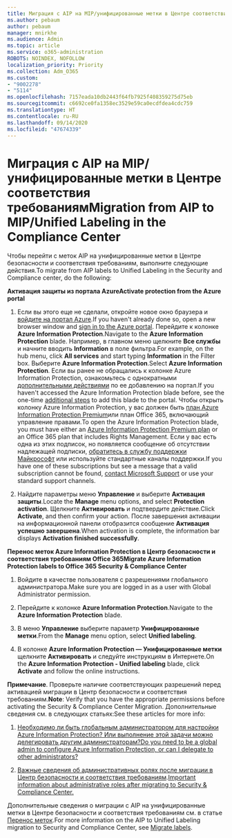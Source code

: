 ```yaml
---
title: Миграция с AIP на MIP/унифицированные метки в Центре соответствия требованиям
ms.author: pebaum
author: pebaum
manager: mnirkhe
ms.audience: Admin
ms.topic: article
ms.service: o365-administration
ROBOTS: NOINDEX, NOFOLLOW
localization_priority: Priority
ms.collection: Adm_O365
ms.custom:
- "9002278"
- "5114"
ms.openlocfilehash: 7157eada10db2443f64fb7925f408359275d75eb
ms.sourcegitcommit: c6692ce0fa1358ec3529e59ca0ecdfdea4cdc759
ms.translationtype: HT
ms.contentlocale: ru-RU
ms.lasthandoff: 09/14/2020
ms.locfileid: "47674339"
---
```

# <a name="migration-from-aip-to-mipunified-labeling-in-the-compliance-center"></a><span data-ttu-id="a3358-102">Миграция с AIP на MIP/унифицированные метки в Центре соответствия требованиям</span><span class="sxs-lookup"><span data-stu-id="a3358-102">Migration from AIP to MIP/Unified Labeling in the Compliance Center</span></span>

<span data-ttu-id="a3358-103">Чтобы перейти с меток AIP на унифицированные метки в Центре безопасности и соответствия требованиям, выполните следующие действия.</span><span class="sxs-lookup"><span data-stu-id="a3358-103">To migrate from AIP labels to Unified Labeling in the Security and Compliance center, do the following:</span></span>

<span data-ttu-id="a3358-104">**Активация защиты из портала Azure**</span><span class="sxs-lookup"><span data-stu-id="a3358-104">**Activate protection from the Azure portal**</span></span>

1. <span data-ttu-id="a3358-105">Если вы этого еще не сделали, откройте новое окно браузера и [войдите на портал Azure](https://docs.microsoft.com/azure/information-protection/deploy-use/configure-policy#signing-in-to-the-azure-portal).</span><span class="sxs-lookup"><span data-stu-id="a3358-105">If you haven't already done so, open a new browser window and [sign in to the Azure portal](https://docs.microsoft.com/azure/information-protection/deploy-use/configure-policy#signing-in-to-the-azure-portal).</span></span> <span data-ttu-id="a3358-106">Перейдите к колонке **Azure Information Protection**.</span><span class="sxs-lookup"><span data-stu-id="a3358-106">Navigate to the **Azure Information Protection** blade.</span></span> <span data-ttu-id="a3358-107">Например, в главном меню щелкните **Все службы** и начните вводить **Information** в поле фильтра.</span><span class="sxs-lookup"><span data-stu-id="a3358-107">For example, on the hub menu, click **All services** and start typing **Information** in the Filter box.</span></span> <span data-ttu-id="a3358-108">Выберите **Azure Information Protection**.</span><span class="sxs-lookup"><span data-stu-id="a3358-108">Select **Azure Information Protection**.</span></span> <span data-ttu-id="a3358-109">Если вы ранее не обращались к колонке Azure Information Protection, ознакомьтесь с однократными [дополнительными действиями](https://docs.microsoft.com/azure/information-protection/deploy-use/configure-policy#to-access-the-azure-information-protection-blade-for-the-first-time) по ее добавлению на портал.</span><span class="sxs-lookup"><span data-stu-id="a3358-109">If you haven't accessed the Azure Information Protection blade before, see the one-time [additional steps](https://docs.microsoft.com/azure/information-protection/deploy-use/configure-policy#to-access-the-azure-information-protection-blade-for-the-first-time) to add this blade to the portal.</span></span> <span data-ttu-id="a3358-110">Чтобы открыть колонку Azure Information Protection, у вас должен быть [план Azure Information Protection Premium](https://www.microsoft.com/cloud-platform/azure-information-protection-pricing)или план Office 365, включающий управление правами.</span><span class="sxs-lookup"><span data-stu-id="a3358-110">To open the Azure Information Protection blade, you must have either an [Azure Information Protection Premium plan](https://www.microsoft.com/cloud-platform/azure-information-protection-pricing) or an Office 365 plan that includes Rights Management.</span></span> <span data-ttu-id="a3358-111">Если у вас есть одна из этих подписок, но появляется сообщение об отсутствии надлежащей подписки, [обратитесь в службу поддержки Майкрософт](https://docs.microsoft.com/azure/information-protection/get-started/information-support#to-contact-microsoft-support) или используйте стандартные каналы поддержки.</span><span class="sxs-lookup"><span data-stu-id="a3358-111">If you have one of these subscriptions but see a message that a valid subscription cannot be found, [contact Microsoft Support](https://docs.microsoft.com/azure/information-protection/get-started/information-support#to-contact-microsoft-support) or use your standard support channels.</span></span>

2. <span data-ttu-id="a3358-112">Найдите параметры меню **Управление** и выберите **Активация защиты**.</span><span class="sxs-lookup"><span data-stu-id="a3358-112">Locate the **Manage** menu options, and select **Protection activation**.</span></span> <span data-ttu-id="a3358-113">Щелкните **Активировать** и подтвердите действие.</span><span class="sxs-lookup"><span data-stu-id="a3358-113">Click **Activate**, and then confirm your action.</span></span> <span data-ttu-id="a3358-114">После завершения активации на информационной панели отобразится сообщение **Активация успешно завершена**.</span><span class="sxs-lookup"><span data-stu-id="a3358-114">When activation is complete, the information bar displays **Activation finished successfully**.</span></span>

<span data-ttu-id="a3358-115">**Перенос меток Azure Information Protection в Центр безопасности и соответствия требованиям Office 365**</span><span class="sxs-lookup"><span data-stu-id="a3358-115">**Migrate Azure Information Protection labels to Office 365 Security & Compliance Center**</span></span>

1. <span data-ttu-id="a3358-116">Войдите в качестве пользователя с разрешениями глобального администратора.</span><span class="sxs-lookup"><span data-stu-id="a3358-116">Make sure you are logged in as a user with Global Administrator permission.</span></span>

2. <span data-ttu-id="a3358-117">Перейдите к колонке **Azure Information Protection**.</span><span class="sxs-lookup"><span data-stu-id="a3358-117">Navigate to the **Azure Information Protection** blade.</span></span>

3. <span data-ttu-id="a3358-118">В меню **Управление** выберите параметр **Унифицированные метки**.</span><span class="sxs-lookup"><span data-stu-id="a3358-118">From the **Manage** menu option, select **Unified labeling**.</span></span>

4. <span data-ttu-id="a3358-119">В колонке **Azure Information Protection — Унифицированные метки** щелкните **Активировать** и следуйте инструкциям в Интернете.</span><span class="sxs-lookup"><span data-stu-id="a3358-119">On the **Azure Information Protection - Unified labeling** blade, click **Activate** and follow the online instructions.</span></span>

<span data-ttu-id="a3358-120">**Примечание**. Проверьте наличие соответствующих разрешений перед активацией миграции в Центр безопасности и соответствия требованиям.</span><span class="sxs-lookup"><span data-stu-id="a3358-120">**Note**: Verify that you have the appropriate permissions before activating the Security & Compliance Center Migration.</span></span> <span data-ttu-id="a3358-121">Дополнительные сведения см. в следующих статьях:</span><span class="sxs-lookup"><span data-stu-id="a3358-121">See these articles for more info:</span></span>

1. [<span data-ttu-id="a3358-122">Необходимо ли быть глобальным администратором для настройки Azure Information Protection? Или выполнение этой задачи можно делегировать другим администраторам?</span><span class="sxs-lookup"><span data-stu-id="a3358-122">Do you need to be a global admin to configure Azure Information Protection, or can I delegate to other administrators?</span></span>](https://docs.microsoft.com/azure/information-protection/faqs#do-you-need-to-be-a-global-admin-to-configure-azure-information-protection-or-can-i-delegate-to-other-administrators)

2. <span data-ttu-id="a3358-123">[Важные сведения об административных ролях после миграции в Центр безопасности и соответствия требованиям](https://docs.microsoft.com/azure/information-protection/configure-policy-migrate-labels#important-information-about-administrative-roles).</span><span class="sxs-lookup"><span data-stu-id="a3358-123">[Important information about administrative roles after migrating to Security & Compliance Center.](https://docs.microsoft.com/azure/information-protection/configure-policy-migrate-labels#important-information-about-administrative-roles)</span></span>

<span data-ttu-id="a3358-124">Дополнительные сведения о миграции с AIP на унифицированные метки в Центре безопасности и соответствия требованиям см. в статье [Перенос меток](https://docs.microsoft.com/azure/information-protection/configure-policy-migrate-labels).</span><span class="sxs-lookup"><span data-stu-id="a3358-124">For more information on the AIP to Unified Labeling migration to Security and Compliance Center, see [Migrate labels](https://docs.microsoft.com/azure/information-protection/configure-policy-migrate-labels).</span></span>
